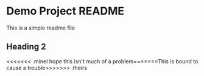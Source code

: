 # Demo Project README

This is a simple readme file

## Heading 2

<<<<<<< .mineI hope this isn't much of a problem=======This is bound to cause a trouble>>>>>>> .theirs